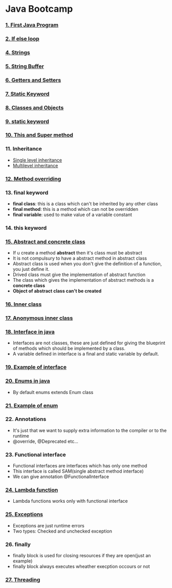 # Java Bootcamp
### [1. First Java Program](https://github.com/3Rishabh3/JavaBootcamp/blob/master/src/basics/FirstJavaProgram.java)
### [2. If else loop](https://github.com/3Rishabh3/JavaBootcamp/blob/master/src/basics/IfElseLoop.java)
### [4. Strings](https://github.com/3Rishabh3/JavaBootcamp/blob/master/src/basics/Strings.java)
### [5. String Buffer](https://github.com/3Rishabh3/JavaBootcamp/blob/master/src/basics/StringBufferInJava.java)
### [6. Getters and Setters](https://github.com/3Rishabh3/JavaBootcamp/blob/master/src/basics/GettersAndSetters.java)
### [7. Static Keyword](https://github.com/3Rishabh3/JavaBootcamp/blob/master/src/basics/StaticKeyword.java)
### [8. Classes and Objects](https://github.com/3Rishabh3/JavaBootcamp/blob/master/src/basics/ClassesAndObjects.java)
### [9. static keyword](https://github.com/3Rishabh3/JavaBootcamp/blob/master/src/basics/StaticKeyword.java)
### [10. This and Super method](https://github.com/3Rishabh3/JavaBootcamp/blob/master/src/basics/ThisAndSuperMethod.java)
### 11. Inheritance
- [Single level inheritance](https://github.com/3Rishabh3/JavaBootcamp/tree/master/src/basics/inheritance/singleLevelInheritance)
- [Multilevel inheritance](https://github.com/3Rishabh3/JavaBootcamp/tree/master/src/basics/inheritance/multiLevelInheritance)
### [12. Method overriding](https://github.com/3Rishabh3/JavaBootcamp/blob/master/src/basics/MethodOverriding.java)
### 13. final keyword
- **final class**: this is a class which can't be inherited by any other class
- **final method**: this is a method which can not be overridden
- **final variable**: used to make value of a variable constant
### 14. this keyword
### [15. Abstract and concrete class](https://github.com/3Rishabh3/JavaBootcamp/blob/master/src/basics/AbstractClass.java)
- If u create a method **abstract** then it's class must be abstract
- It is not compulsury to have a abstract method in abstract class
- Abstract class is used when you don't give the definition of a function, you just define it.
- Drived class must give the implementation of abstract function
- The class which gives the implementation of abstract methods is a **concrete class**
- **Object of abstract class can't be created**
### [16. Inner class](https://github.com/3Rishabh3/JavaBootcamp/blob/master/src/basics/InnerClass.java)
### [17. Anonymous inner class](https://github.com/3Rishabh3/JavaBootcamp/blob/master/src/basics/AnonymousInnerClass.java)
### [18. Interface in java](https://github.com/3Rishabh3/JavaBootcamp/blob/master/src/basics/Interface.java)
- Interfaces are not classes, these are just defined for giving the blueprint of methods which should be implemented by a class.
- A variable defined in interface is a final and static variable by default.
### [19. Example of interface](https://github.com/3Rishabh3/JavaBootcamp/blob/master/src/basics/InterfaceExample.java)
### [20. Enums in java](https://github.com/3Rishabh3/JavaBootcamp/blob/master/src/basics/Enums.java)
- By default enums extends Enum class
### [21. Example of enum](https://github.com/3Rishabh3/JavaBootcamp/blob/master/src/basics/EnumExample.java)
### 22. Annotations
- It's just that we want to supply extra information to the compiler or to the runtime
- @override, @Deprecated etc...
### 23. Functional interface
- Functional interfaces are interfaces which has only one method
- This interface is called SAM(single abstract method interface)
- We can give annotation @FunctionalInterface
### [24. Lambda function](https://github.com/3Rishabh3/JavaBootcamp/blob/master/src/basics/LambdaFunction.java)
- Lambda functions works only with functional interface
### [25. Exceptions](https://github.com/3Rishabh3/JavaBootcamp/blob/master/src/basics/ExceptionHandling.java)
- Exceptions are just runtime errors
- Two types: Checked and unchecked exception
### 26. finally
- finally block is used for closing resources if they are open(just an example)
- finally block always executes wheather execption occours or not
### [27. Threading](https://github.com/3Rishabh3/JavaBootcamp/blob/master/src/basics/Threading.java)
